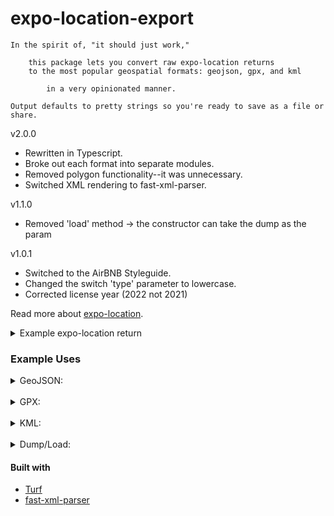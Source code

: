 # expo-location-export

    In the spirit of, "it should just work," 

        this package lets you convert raw expo-location returns
        to the most popular geospatial formats: geojson, gpx, and kml

            in a very opinionated manner.

    Output defaults to pretty strings so you're ready to save as a file or share.

v2.0.0<br/>

- Rewritten in Typescript.
- Broke out each format into separate modules.
- Removed polygon functionality--it was unnecessary.
- Switched XML rendering to fast-xml-parser.

v1.1.0<br/>

- Removed 'load' method -> the constructor can take the dump as the param

v1.0.1<br/>

- Switched to the AirBNB Styleguide.
- Changed the switch 'type' parameter to lowercase.
- Corrected license year (2022 not 2021)

Read more about [expo-location](https://github.com/expo/expo-location).
<details>
<summary>
Example expo-location return
</summary>

```json
{
  "coords": {
    "accuracy": 11.553999900817871,
    "altitude": 36.900001525878906,
    "altitudeAccuracy": 2.5298962593078613,
    "heading": 0,
    "latitude": 48.8317425,
    "longitude": -121.4438241,
    "speed": 0
  },
  "mocked": false,
  "timestamp": 1674709638052
}
```

</details>

### Example Uses

<details>
<summary>
GeoJSON:
</summary>

- point feature

```javascript
const point = new Exporter({gps: expoObject})
point.toGeoJSON()
```

- multi-point feature

```javascript
const mp = new Exporter({gps: [expoObj1, expoObj2]})
mp.toGeoJSON()
// please, sir, can i have another?
mp.add({gps: newObj})
mp.toGeoJSON()
// but this time with props
mp.add({gps: newObj, props: {id: 1, name: "fooBar"}})
mp.toGeoJSON()
```

- feature collection of points

```javascript
const props = [{id: 1, name: "foo"},
    {id: 2, name: "bar"}]
const points = new Exporter({
    gps: [expoObj1, expoOb2],
    props: props
})
points.toGeoJSON()
```

- feature collection need an id?

```javascript
const points = new Exporter({
    gps: [expoObj1, expoOb2],
    props,
    options: {id: 57}
})
```

- linestring feature

```javascript
const ls = new Exporter({gps: [expoObj1, expoObj2]})
ls.toGeoJSON({type: "linestring"})
```

- polygon feature

```javascript
const poly = new Exporter({gps: [expoObj1, expoObj2, expoObj3, expoObg4]})
poly.toGeoJSON("polygon")
```

- want the object instead of a string?

```javascript
const point = new Exporter({gps: expoObj})
point.toGeoJSON("point", true)
```

</details>

<br />

<details>
<summary>
GPX:
</summary>

- waypoint

```javascript
const waypoint = new Exporter({
    gps: expoObj,
    props: {
        name: "foo",
        desc: "good scheisse"
    }
})
waypoint.toGPX()
// Set of points? But only the first has any props.
waypoint.add({gps: newObj})
waypoint.toGPX()
```

- track

```javascript
const track = new Exporter({gps: [expoObj, expoObj]})
track.toGPX("track")
```

- change the info in the gpx header

```javascript
const pt = new Exporter({
    gps: expoObj,
    options: {
        app: {
            name: "my app",
            url: "https://myappsite.com"
        }
    }
})
```

- un-end()'d xmlbuilder2 object instead of a string

```javascript
const pt = new Exporter({gps: expoObj})
pt.toGPX("waypoint", true)
```

</details>
<br />

<details>
<summary>
KML:
</summary>

- point

```javascript
const point = new Exporter({
    gps: expoObj,
    props: {
        name: "foo",
        desc: "good scheisse"
    }
})
point.toKML()
// mass, por favor
point.add({gps: newObj, props: newProps})
point.toKML()
```

- lineString

```javascript
const linestring = new Exporter({
    gps: expoObjArr,
    props: {
        name: "fooBar"
    }
})
linestring.toKML("linestring")
```

- export as raw xmlbuilder2 object rather than string

```javascript
linestring.toKML("point", true)
```

</details>
<br />

<details>
<summary>
Dump/Load:
</summary>

```javascript
const fooBar = new Exporter({gps, props, options})
const jsonDump = JSON.stringify(fooBar.dump())
localStorage.setItem('fooBar', jsonDump)
...
const newFoo = new Exporter(JSON.parse(localStorage.getItem('fooBar')))
```

</details>

#### Built with

- [Turf](https://github.com/Turfjs/turf)
- [fast-xml-parser](https://github.com/NaturalIntelligence/fast-xml-parser/)